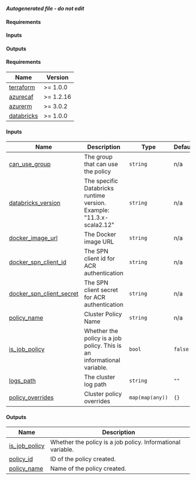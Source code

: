 ***Autogenerated file - do not edit***

#### Requirements

#### Inputs

#### Outputs

<!-- BEGIN_TF_DOCS -->
#### Requirements

| Name | Version |
|------|---------|
| <a name="requirement_terraform"></a> [terraform](#requirement\_terraform) | >= 1.0.0 |
| <a name="requirement_azurecaf"></a> [azurecaf](#requirement\_azurecaf) | >= 1.2.16 |
| <a name="requirement_azurerm"></a> [azurerm](#requirement\_azurerm) | >= 3.0.2 |
| <a name="requirement_databricks"></a> [databricks](#requirement\_databricks) | >= 1.0.0 |

#### Inputs

| Name | Description | Type | Default | Required |
|------|-------------|------|---------|:--------:|
| <a name="input_can_use_group"></a> [can\_use\_group](#input\_can\_use\_group) | The group that can use the policy | `string` | n/a | yes |
| <a name="input_databricks_version"></a> [databricks\_version](#input\_databricks\_version) | The specific Databricks runtime version. Example: "11.3.x-scala2.12" | `string` | n/a | yes |
| <a name="input_docker_image_url"></a> [docker\_image\_url](#input\_docker\_image\_url) | The Docker image URL | `string` | n/a | yes |
| <a name="input_docker_spn_client_id"></a> [docker\_spn\_client\_id](#input\_docker\_spn\_client\_id) | The SPN client id for ACR authentication | `string` | n/a | yes |
| <a name="input_docker_spn_client_secret"></a> [docker\_spn\_client\_secret](#input\_docker\_spn\_client\_secret) | The SPN client secret for ACR authentication | `string` | n/a | yes |
| <a name="input_policy_name"></a> [policy\_name](#input\_policy\_name) | Cluster Policy Name | `string` | n/a | yes |
| <a name="input_is_job_policy"></a> [is\_job\_policy](#input\_is\_job\_policy) | Whether the policy is a job policy. This is an informational variable. | `bool` | `false` | no |
| <a name="input_logs_path"></a> [logs\_path](#input\_logs\_path) | The cluster log path | `string` | `""` | no |
| <a name="input_policy_overrides"></a> [policy\_overrides](#input\_policy\_overrides) | Cluster policy overrides | `map(map(any))` | `{}` | no |

#### Outputs

| Name | Description |
|------|-------------|
| <a name="output_is_job_policy"></a> [is\_job\_policy](#output\_is\_job\_policy) | Whether the policy is a job policy. Informational variable. |
| <a name="output_policy_id"></a> [policy\_id](#output\_policy\_id) | ID of the policy created. |
| <a name="output_policy_name"></a> [policy\_name](#output\_policy\_name) | Name of the policy created. |
<!-- END_TF_DOCS -->